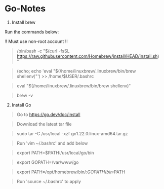 # Go-Notes
1. Install brew

Run the commands below:

!! Must use non-root account !!

>/bin/bash -c "$(curl -fsSL https://raw.githubusercontent.com/Homebrew/install/HEAD/install.sh)"

>(echo; echo 'eval "$(/home/linuxbrew/.linuxbrew/bin/brew shellenv)"') >> /home/$USER/.bashrc

>eval "$(/home/linuxbrew/.linuxbrew/bin/brew shellenv)"

>brew -v

2. Install Go
> Go to https://go.dev/doc/install

> Download the latest tar file

> sudo tar -C /usr/local -xzf go1.22.0.linux-amd64.tar.gz

> Run 'vim ~/.bashrc' and add below

>    export PATH=$PATH:/usr/local/go/bin

>    export GOPATH=/var/www/go

>    export PATH=/opt/homebrew/bin/:$GOPATH/bin:$PATH

> Run 'source ~/.bashrc' to apply

